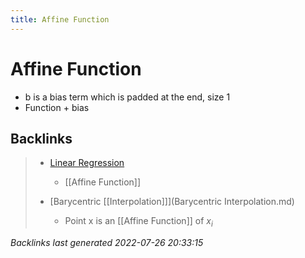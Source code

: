 ```yaml
---
title: Affine Function
---
```


# Affine Function
- b is a bias term which is padded at the end, size 1
- Function + bias


































































































## Backlinks

> - [Linear Regression](LinearRegression.md)
>   - [[Affine Function]]
>    
> - [Barycentric [[Interpolation]]](Barycentric Interpolation.md)
>   - Point x is an [[Affine Function]] of $x_i$

_Backlinks last generated 2022-07-26 20:33:15_
